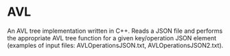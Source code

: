 # AVL
An AVL tree implementation written in C++. Reads a JSON file and performs the appropriate AVL tree function for a given key/operation JSON element (examples of input files: AVLOperationsJSON.txt, AVLOperationsJSON2.txt).
